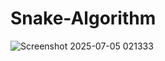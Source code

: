 # Snake-Algorithm
![Screenshot 2025-07-05 021333](https://github.com/user-attachments/assets/f63dbe78-f504-4930-9024-404dd3b70daa)
